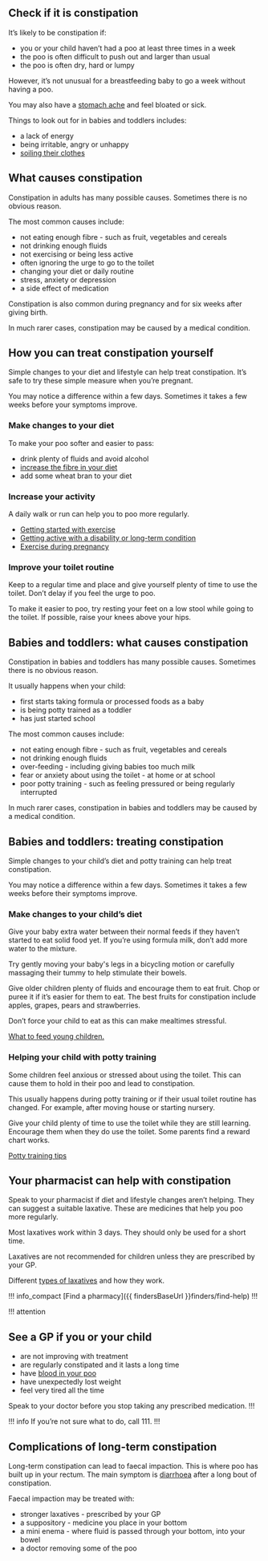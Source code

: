 ## Check if it is constipation

It’s likely to be constipation if:

- you or your child haven’t had a poo at least three times in a week
- the poo is often difficult to push out and larger than usual
- the poo is often dry, hard or lumpy

However, it’s not unusual for a breastfeeding baby to go a week without having a poo.

You may also have a [stomach ache](/symptoms/stomach-ache)
and feel bloated or sick.

Things to look out for in babies and toddlers includes:

- a lack of energy
- being irritable, angry or unhappy
- [soiling their clothes](http://www.nhs.uk/Conditions/encopresis/Pages/Introduction.aspx)

## What causes constipation

Constipation in adults has many possible causes. Sometimes there is no obvious reason. 

The most common causes include:

- not eating enough fibre - such as fruit, vegetables and cereals
- not drinking enough fluids
- not exercising or being less active
- often ignoring the urge to go to the toilet
- changing your diet or daily routine
- stress, anxiety or depression
- a side effect of medication

Constipation is also common during pregnancy and for six weeks after giving birth.

In much rarer cases, constipation may be caused by a medical condition.

## How you can treat constipation yourself

Simple changes to your diet and lifestyle can help treat constipation.
It’s safe to try these simple measure when you’re pregnant.

You may notice a difference within a few days. Sometimes it takes a few weeks before your symptoms improve.

### Make changes to your diet

To make your poo softer and easier to pass:

- drink plenty of fluids and avoid alcohol
- [increase the fibre in your diet](http://www.nhs.uk/Livewell/Goodfood/Pages/how-to-get-more-fibre-into-your-diet.aspx) 
- add some wheat bran to your diet

### Increase your activity

A daily walk or run can help you to poo more regularly.

- [Getting started with exercise](http://www.nhs.uk/livewell/getting-started-guides/Pages/getting-started-guides.aspx)
- [Getting active with a disability or long-term condition](http://www.nhs.uk/Livewell/fitness/Pages/get-active-with-a-disability-or-a-long-term-condition.aspx)
- [Exercise during pregnancy](http://www.nhs.uk/conditions/pregnancy-and-baby/pages/pregnancy-exercise.aspx)

### Improve your toilet routine

Keep to a regular time and place and give yourself plenty of time to use the toilet. Don’t delay
if you feel the urge to poo.

To make it easier to poo, try resting your feet on a low stool while going to the toilet. If possible,
raise your knees above your hips.

## Babies and toddlers: what causes constipation

Constipation in babies and toddlers has many possible causes. Sometimes there is no obvious reason. 

It usually happens when your child:

- first starts taking formula or processed foods as a baby
- is being potty trained as a toddler
- has just started school

The most common causes include:

- not eating enough fibre - such as fruit, vegetables and cereals
- not drinking enough fluids
- over-feeding - including giving babies too much milk
- fear or anxiety about using the toilet - at home or at school
- poor potty training - such as feeling pressured or being regularly interrupted

In much rarer cases, constipation in babies and toddlers may be caused by a medical condition.

## Babies and toddlers: treating constipation

Simple changes to your child’s diet and potty training can help treat constipation.

You may notice a difference within a few days. Sometimes it takes a few weeks before their symptoms improve.

### Make changes to your child’s diet

Give your baby extra water between their normal feeds if they haven’t started to eat solid food yet. If you’re using
formula milk, don’t add more water to the mixture.

Try gently moving your baby's legs in a bicycling motion or carefully massaging their tummy to help
stimulate their bowels.

Give older children plenty of fluids and encourage them to eat fruit. Chop or puree it if it’s easier for them to eat.
The best fruits for constipation include apples, grapes, pears and strawberries.

Don’t force your child to eat as this can make mealtimes stressful.

[What to feed young children.](http://www.nhs.uk/Conditions/pregnancy-and-baby/Pages/understanding-food-groups.aspx)

### Helping your child with potty training

Some children feel anxious or stressed about using the toilet. This can cause them to hold in their poo and
lead to constipation.

This usually happens during potty training or if their usual toilet routine has changed.
For example, after moving house or starting nursery.

Give your child plenty of time to use the toilet while they are still learning. Encourage them when they
do use the toilet. Some parents find a reward chart works.

[Potty training tips](http://www.nhs.uk/conditions/pregnancy-and-baby/pages/potty-training-tips.aspx)

## Your pharmacist can help with constipation

Speak to your pharmacist if diet and lifestyle changes aren’t helping. They can suggest a suitable laxative.
These are medicines that help you poo more regularly.

Most laxatives work within 3 days. They should only be used for a short time.

Laxatives are not recommended for children unless they are prescribed by your GP.

Different [types of laxatives](http://www.nhs.uk/conditions/Laxatives/Pages/Introduction.aspx#Types) and how they work.

!!! info_compact
  [Find a pharmacy]({{ findersBaseUrl }}finders/find-help)
!!!

!!! attention
  ## See a GP if you or your child
  
  - are not improving with treatment
  - are regularly constipated and it lasts a long time 
  - have [blood in your poo](http://www.nhs.uk/conditions/rectal-bleeding/Pages/Introduction.aspx)
  - have unexpectedly lost weight
  - feel very tired all the time
  
  Speak to your doctor before you stop taking any prescribed medication.
!!!

!!! info
  If you’re not sure what to do, call 111.
!!!

## Complications of long-term constipation

Long-term constipation can lead to faecal impaction. This is where poo has built up in your rectum.
The main symptom is [diarrhoea](/conditions/diarrhoea/)
after a long bout of constipation.

Faecal impaction may be treated with: 

- stronger laxatives - prescribed by your GP
- a suppository - medicine you place in your bottom 
- a mini enema - where fluid is passed through your bottom, into your bowel
- a doctor removing some of the poo
